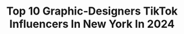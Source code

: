---
title: Top 10 Graphic-Designers TikTok Influencers In New York In 2024
description: >-
  Find top graphic-designers TikTok influencers in New York in 2024. Most popular hashtags: #fyp #graphicdesign #foryou #foryoupage.
platform: TikTok
hits: 21
text_top: Analyze the top-rated TikTok influencers on inBeat.
text_bottom: Our platform holds 21 TikTok influencers like this in New York, United States for you to pitch.
profiles:
  - username: "esm.creative"
    fullname: >-
      ESM Creative | Brand Designer
    bio: >-
      ESM Creative Studio ✨Full-service branding + creative studio 📍New York City
    location: "United States"
    followers: 5832
    engagement: 738
    commentsToLikes: 0.028100
    id: ckcugg4lbf5by0j23cuvrb9ad
    verified: false
    hashtags: "#procreate, #booktok, #branddesigner, #smallbusinesscheck"
  - username: "thepotioncabinet"
    fullname: >-
      The Potion Cabinet
    bio: >-
      I make spooky bath and body TREATS! 🎃👻🔮 Use code TIKTOK for 10% off!
    location: "United States"
    followers: 3056
    engagement: 1779
    commentsToLikes: 0.023639
    id: ckcv3o4khokdd0j23hv0ggg5h
    verified: false
    hashtags: "#soaptok, #potterhead, #fancysoap, #voiceeffects"
  - username: "alliroutines"
    fullname: >-
      alli ✰
    bio: >-
      130k 💖 main: @allichambers ⚡️ dm me on insta to contact me :)
    location: "United States"
    followers: 0
    engagement: 2018
    commentsToLikes: 0.015646
    id: ckb9tyj2bsb7k0j2335dbuktg
    verified: false
    hashtags: "#grwm, #aesthetic, #christmas, #unboxing"
  - username: "chanceislit3"
    fullname: >-
      Chanceislit
    bio: >-
      Mother Of Maylenn ♥️ Let’s get 10k
    location: "United States"
    followers: 9533
    engagement: 799
    commentsToLikes: 0.036063
    id: ckb95ogr1nq1h0j23tk7apqe8
    verified: false
    hashtags: "#xyz, #les, #lgbt, #letstalk"
  - username: "giuliadiraimo"
    fullname: >-
      giuls 🥰
    bio: >-
      WELCOME! 💗
    location: "United States"
    followers: 7724
    engagement: 557
    commentsToLikes: 0.071129
    id: ckbkx30ryt13l0j238saqym0r
    verified: false
    hashtags: "#fyp, #foryou, #boyfriend, #greenscreen"
  - username: "nuzzi.cristiana"
    fullname: >-
      Cristiana Nuzzi
    bio: >-
      team edward jason bateman fan page new york
    location: "United States"
    followers: 3659
    engagement: 2353
    commentsToLikes: 0.080317
    id: ckdsm9btmnkz60j23521rdq65
    verified: false
    hashtags: "#fyp, #harrystyles, #onedirection, #thinkingabout"
  - username: "digitalsmeg"
    fullname: >-
      Meg
    bio: >-
      i take photos of your favs photographer in new york
    location: "United States"
    followers: 150300
    engagement: 2438
    commentsToLikes: 0.021114
    id: ckd0qgbvbi57w0j2381nzct8t
    verified: false
    hashtags: "#photographer, #bts, #nyc, #editingtutorial"
  - username: "yuhcarrot"
    fullname: >-
      29
    bio: >-
      18 | LI, New York🖤 testicuzzi guy🤯 uTampa USE CODE “CARROT29” FOR $5 OFF🐐
    location: "United States"
    followers: 13900
    engagement: 1048
    commentsToLikes: 0.048893
    id: ckcekriylua1z0j23x4w53qrl
    verified: false
    hashtags: "#rap, #fyp, #boyfriend, #cat"
  - username: "el__chulito"
    fullname: >-
      J  A  V  I
    bio: >-
      Pro Tile Setters LLC CEO FOUNDER 🗽 New York 🗽
    location: "United States"
    followers: 36300
    engagement: 702
    commentsToLikes: 0.042636
    id: ckd0bght0cby80j23btwnimg4
    verified: false
    hashtags: "#foryourpage, #wrestlemania, #envisiongreatness, #learnontiktok"
  - username: "nogood.io"
    fullname: >-
      Top Growth Marketing Agency
    bio: >-
      New York’s Nerdiest Growth Marketers | Follow us on IG for more
    location: "United States"
    followers: 68000
    engagement: 857
    commentsToLikes: 0.008432
    id: ckacc3jnjhxbb0i78j19xtdgh
    verified: false
    hashtags: "#2021, #marketing, #duet, #trends"
---